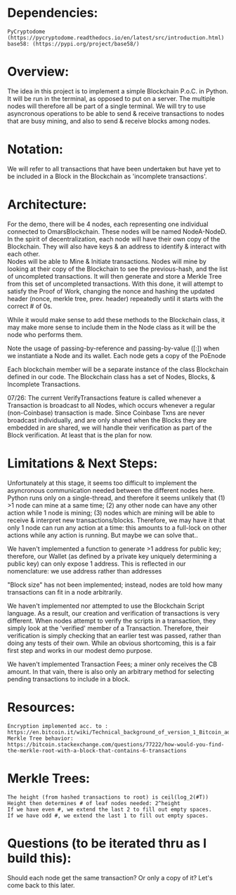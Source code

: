 # Dependencies:
    PyCryptodome (https://pycryptodome.readthedocs.io/en/latest/src/introduction.html)
    base58: (https://pypi.org/project/base58/)

# Overview:

The idea in this project is to implement a simple Blockchain P.o.C. in Python.
It will be run in the terminal, as opposed to put on a server. The multiple nodes will therefore all be part of a single terminal.
We will try to use asyncronous operations to be able to send & receive transactions to nodes that are busy mining, and also to send 
& receive blocks among nodes.

# Notation:
We will refer to all transactions that have been undertaken but have yet to be included in a Block in the Blockchain as 'incomplete transactions'.

# Architecture:
For the demo, there will be 4 nodes, each representing one individual connected to OmarsBlockchain. These nodes will be named NodeA-NodeD.
In the spirit of decentralization, each node will have their own copy of the Blockchain. They will also have keys & an address to identify 
& interact with each other.  
Nodes will be able to Mine & Initiate transactions. 
Nodes will mine by looking at their copy of the Blockchain to see the previous-hash, and the list of uncompleted transactions. It will then
generate and store a Merkle Tree from this set of uncompleted transactions. With this done, it will attempt to satisfy the Proof of Work,
changing the nonce and hashing the updated header (nonce, merkle tree, prev. header) repeatedly until it starts with the correct # of 0s.

While it would make sense to add these methods to the Blockchain class, it may make more sense to include them in the Node class as it will be the node who performs them. 

Note the usage of passing-by-reference and passing-by-value ([:]) when we instantiate a Node and its wallet. Each node gets a copy of the PoEnode
    
Each blockchain member will be a separate instance of 
the class Blockchain defined in our code. The Blockchain class has a set of Nodes, 
Blocks, & Incomplete Transactions.

07/26:  The current VerifyTransactions feature is called whenever a Transaction is broadcast to all Nodes, which occurs whenever a regular (non-Coinbase) transaction is made. Since Coinbase Txns are never broadcast individually, and are only shared when the Blocks they are embedded in are shared, we will handle their verification as part of the Block verification. At least that is the plan for now.

# Limitations & Next Steps:
Unfortunately at this stage, it seems too difficult to implement the asyncronous communication needed between the different nodes here. 
Python runs only on a single-thread, and therefore it seems unlikely that (1) >1 node can mine at a same time; (2) any other node can have any other action while 1 node is mining; (3) nodes which are mining will be able to receive & interpret new transactions/blocks.
Therefore, we may have it that only 1 node can run any action at a time: this amounts to a full-lock on other actions while any action is running. But maybe we can solve that..

We haven't implemented a function to generate >1 address for public key; therefore, our Wallet (as defined by a private key uniquely determining a public key) can only expose 1 address. This is reflected in our nomenclature: we use address rather than addresses

"Block size" has not been implemented; instead, nodes are told how many transactions can fit in a node arbitrarily.

We haven't implemented nor attempted to use the Blockchain Script language. As a result, our creation and verification of transactions is very different. When nodes attempt to verify the scripts in a transaction, they simply look at the 'verified' member of a Transaction. Therefore, their verification is simply checking that an earlier test was passed, rather than doing any tests of their own. While an obvious shortcoming, this is a fair first step and works in our modest demo purpose.

We haven't implemented Transaction Fees; a miner only receives the CB amount. In that vain, there is also only an arbitrary method for selecting pending transactions to include in a block.


# Resources:
    Encryption implemented acc. to : https://en.bitcoin.it/wiki/Technical_background_of_version_1_Bitcoin_addresses
    Merkle Tree behavior:
    https://bitcoin.stackexchange.com/questions/77222/how-would-you-find-the-merkle-root-with-a-block-that-contains-6-transactions

# Merkle Trees:
    The height (from hashed transactions to root) is ceil(log_2(#T))
    Height then determines # of leaf nodes needed: 2^height
    If we have even #, we extend the last 2 to fill out empty spaces.
    If we have odd #, we extend the last 1 to fill out empty spaces.

# Questions (to be iterated thru as I build this):
Should each node get the same transaction? Or only a copy of it? Let's come back to this later.
